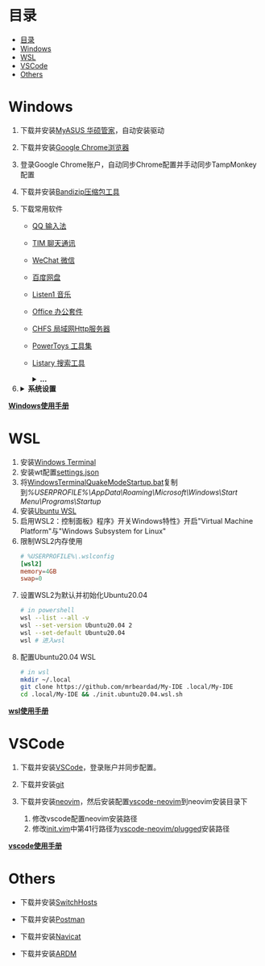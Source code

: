 # 目录
- [目录](#目录)
- [Windows](#windows)
- [WSL](#wsl)
- [VSCode](#vscode)
- [Others](#others)

# Windows
1. 下载并安装[MyASUS 华硕管家](https://www.microsoft.com/zh-cn/p/myasus/9n7r5s6b0zzh?activetab=pivot:overviewtab)，自动安装驱动
2. 下载并安装[Google Chrome浏览器](https://www.google.cn/chrome/)
3. 登录Google Chrome账户，自动同步Chrome配置并手动同步TampMonkey配置
4. 下载并安装[Bandizip压缩包工具](https://www.bandizip.com/)
5. 下载常用软件
    * [QQ 输入法](http://qq.pinyin.cn/)
    * [TIM 聊天通讯](https://tim.qq.com)
    * [WeChat 微信](https://pc.weixin.qq.com/?lang=zh_CN)
    * [百度网盘](https://pan.baidu.com/downloads)
    * [Listen1 音乐](https://www.zhyong.cn/posts/64cd/)
    * [Office 办公套件](https://www.office.com/)
    * [CHFS 局域网Http服务器](http://iscute.cn/chfs)
    * [PowerToys 工具集](https://github.com/microsoft/PowerToys/releases)
    * [Listary 搜索工具](https://www.listarypro.com/download)
        <details>
            <summary><b>...</b></summary>

        ```txt
        产  品：Listary授权信息
        姓  名：准女婿
        邮  箱：welcome5201311@163.com
        注册码：
        DR6QRNJBSYB344AJ7NJA3EKZC9B2PMWV
        KF2HP9CAQSJMBZCJXM8KSH4H3XYPAKNS
        WRR6ZBJ3HQPPZGF8FL88VQSNZ27EAW8S
        AAV6TVFGLQZTHGJCAEMAKG74573ZTDDG
        8NMLXAMZVJ6546QZLE7VTYZRNFKMHUBB
        JNWC2T2FR3EKVUDA2JEL85RDHLVFBC4Q
        复制代码


        复制代码
        姓  名：准女婿
        邮  箱：welcome5201311@163.com
        注册码：
        AQUTK8NRYKGREDZMS68GPG9NPDYSYJJK
        FGQ2ZL8B6Z3STGXEST27EAS67F77HR6M
        CW7Y6YA85T75AQUX7W3CYBNJLCJE7GY9
        WA3HSDTA8YLT2FPF8YMXWWWFLT4NQK4F
        C3LUGRGZR5R29CYAUPZ4XUEXDLGFZNGV
        JNWC2T2FR3EKULSBLMG9NLPJWRW29WYH
        复制代码


        复制代码
        姓  名：准女婿
        邮  箱：welcome5201311@znx_52pojie.com
        注册码：
        JRWX9QN8GJYF9J3S27KYKY2F7UGCW9QD
        VUHQL8ZBERXM9KMY8UM8P23QKYDXHTCW
        VHD2WNSSP8CV755UFGALVG34XYEENR76
        YSKTDDH29DEVTYD9V5TV8HLMRVGEUVC5
        XKE62QZA7YH97CBBA5V7V53MC6XC89N6
        4YA4DWA2TZ4VU8VT8S3R89W6HBKG3J42
        ```
        </details>

6. <details>
    <summary><b>系统设置</b></summary>
    
    * Acount
       * Your info: 登录账户
       * Sync your srttings: 同步配置
    * System
      * Display: 夜间暖色
      * Clipboard: 启用剪切板
      * About: 更改主机名
    * Devices
      * Bluetooth & other devices: 关闭蓝牙
      * Touchpad: 设置触摸板手势
      * Typing
        * Advanced Keyboard Settings
          * Input Language hot keys: 设置系统输入法热键
    * Personalization
      * Theme
        * Background: 设置桌面壁纸
        * Colors: 设置主题颜色
        * Mouse Cursor: 设置[鼠标主题](https://zhutix.com/tag/cursors/)
      * Fonts: 设置字体
        1. 安装[noMeiryoUI 字体设置](https://github.com/Tatsu-syo/noMeiryoUI/releases)
        2. 安装[MacType 字体渲染](https://github.com/snowie2000/mactype/releases)
        3. 安装[NerdCodePro字体](fonts/)
      * Start: 设置开始界面
        1. 开启所有选项
        2. 排版磁条
      * Taskbar: 设置任务栏界面
        1. 安装[TranslucentTB 透明任务栏](https://www.microsoft.com/zh-cn/p/translucenttb/9pf4kz2vn4w9?activetab=pivot:overviewtab)
        2. 安装[XMeters 资源监测器](https://entropy6.com/xmeters/)
        3. 居中任务栏图标
        4. 隐藏桌面图标
    * Apps
      * Apps & features: 卸载多余软件
      * Startup: 管理开机自启软件
    * Time & Language: 自动同步时间与时区，并显示农历
    * Region: 设置所在地区与日期时间显示格式
    * Language: 设置系统显示语言为英语，并下载中文包
      * Administrative language settings
        * Change system locale: 选择中文语系并取消勾选Beta设置
    * Ease of Access
      * Mouse pointer: 更改鼠标大小
      * Keyboard: 键盘锁按键提示音
</details>

[**Windows使用手册**](windows.md)

# WSL
1. 安装[Windows Terminal](https://www.microsoft.com/zh-cn/p/windows-terminal/9n0dx20hk701?activetab=pivot:overviewtab)
2. 安装wt配置[settings.json](WindowsTerminal/settings.json)
3. 将[WindowsTerminalQuakeModeStartup.bat](WindowsTerminal/WindowsTerminalQuakeModeStartup.bat)复制到<i>%USERPROFILE%\AppData\Roaming\Microsoft\Windows\Start Menu\Programs\Startup</i>
4. 安装[Ubuntu WSL](https://www.microsoft.com/zh-cn/p/ubuntu-2004-lts/9n6svws3rx71?activetab=pivot:overviewtab)
5. 启用WSL2：控制面板》程序》开关Windows特性》开启"Virtual Machine Platform"与"Windows Subsystem for Linux"
6. 限制WSL2内存使用
    ```conf
    # %USERPROFILE%\.wslconfig
    [wsl2]
    memory=4GB
    swap=0
    ```
7. 设置WSL2为默认并初始化Ubuntu20.04
    ```sh
    # in powershell
    wsl --list --all -v
    wsl --set-version Ubuntu20.04 2
    wsl --set-default Ubuntu20.04
    wsl # 进入wsl
    ```
8. 配置Ubuntu20.04 WSL
    ```sh
    # in wsl
    mkdir ~/.local
    git clone https://github.com/mrbeardad/My-IDE .local/My-IDE
    cd .local/My-IDE && ./init.ubuntu20.04.wsl.sh
    ```
    
[**wsl使用手册**](wsl.md)

# VSCode
1. 下载并安装[VSCode](https://code.visualstudio.com/download)，登录账户并同步配置。

2. 下载并安装[git](https://git-scm.com/downloads)

3. 下载并安装[neovim](https://github.com/neovim/neovim/releases/)，然后安装配置[vscode-neovim](vscode/vscode-neovim/)到neovim安装目录下
   1. 修改vscode配置neovim安装路径
   2. 修改[init.vim](vscode/vscode-neovim/init.vim)中第41行路径为[vscode-neovim/plugged](vscode/vscode-neovim/plugged/)安装路径

[**vscode使用手册**](vscode.md)

# Others
* 下载并安装[SwitchHosts](https://github.com/oldj/SwitchHosts/releases)

* 下载并安装[Postman](https://www.postman.com/downloads/)

* 下载并安装[Navicat](# "太TM贵了")

* 下载并安装[ARDM](https://github.com/qishibo/AnotherRedisDesktopManager/releases)
